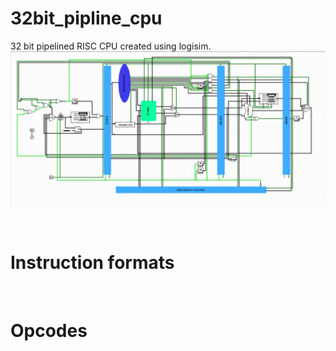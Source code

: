 # 32bit_pipline_cpu

32 bit pipelined RISC CPU created using logisim.<br />
![alt text](https://github.com/HadiSormeyli/32bit_pipline_cpu/blob/main/img/32_pipline_cpu.png)

<br />
<h1>Instruction formats</h1> 


<br />
<h1>Opcodes</h1> 
